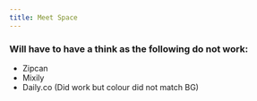```yaml
---
title: Meet Space
---
```


### Will have to have a think as the following do not work:
- Zipcan
- Mixily
- Daily.co (Did work but colour did not match BG)